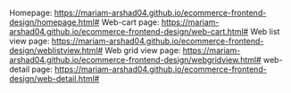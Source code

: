 Homepage:
https://mariam-arshad04.github.io/ecommerce-frontend-design/homepage.html#
Web-cart page:
https://mariam-arshad04.github.io/ecommerce-frontend-design/web-cart.html#
Web list view page:
https://mariam-arshad04.github.io/ecommerce-frontend-design/weblistview.html#
Web grid view page:
https://mariam-arshad04.github.io/ecommerce-frontend-design/webgridview.html#
web-detail page:
https://mariam-arshad04.github.io/ecommerce-frontend-design/web-detail.html#

